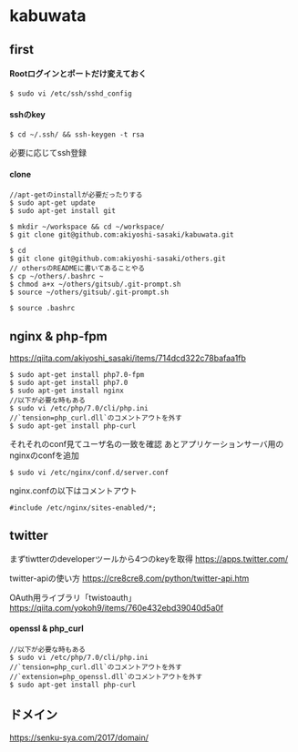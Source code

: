 # kabuwata

## first

#### Rootログインとポートだけ変えておく

```
$ sudo vi /etc/ssh/sshd_config
```

#### sshのkey

```
$ cd ~/.ssh/ && ssh-keygen -t rsa
```

必要に応じてssh登録

#### clone

```
//apt-getのinstallが必要だったりする
$ sudo apt-get update
$ sudo apt-get install git
```

```
$ mkdir ~/workspace && cd ~/workspace/
$ git clone git@github.com:akiyoshi-sasaki/kabuwata.git
```

```
$ cd
$ git clone git@github.com:akiyoshi-sasaki/others.git
// othersのREADMEに書いてあることやる
$ cp ~/others/.bashrc ~
$ chmod a+x ~/others/gitsub/.git-prompt.sh
$ source ~/others/gitsub/.git-prompt.sh

$ source .bashrc
```

## nginx & php-fpm

https://qiita.com/akiyoshi_sasaki/items/714dcd322c78bafaa1fb

```
$ sudo apt-get install php7.0-fpm
$ sudo apt-get install php7.0
$ sudo apt-get install nginx
//以下が必要な時もある
$ sudo vi /etc/php/7.0/cli/php.ini
//`tension=php_curl.dll`のコメントアウトを外す
$ sudo apt-get install php-curl
```

それそれのconf見てユーザ名の一致を確認
あとアプリケーションサーバ用のnginxのconfを追加

```
$ sudo vi /etc/nginx/conf.d/server.conf
```

nginx.confの以下はコメントアウト

```
#include /etc/nginx/sites-enabled/*;
```


## twitter

まずtiwtterのdeveloperツールから4つのkeyを取得
https://apps.twitter.com/

twitter-apiの使い方
https://cre8cre8.com/python/twitter-api.htm

OAuth用ライブラリ「twistoauth」
https://qiita.com/yokoh9/items/760e432ebd39040d5a0f

#### openssl & php_curl

```
//以下が必要な時もある
$ sudo vi /etc/php/7.0/cli/php.ini
//`tension=php_curl.dll`のコメントアウトを外す
//`extension=php_openssl.dll`のコメントアウトを外す
$ sudo apt-get install php-curl
```

## ドメイン

https://senku-sya.com/2017/domain/ 
